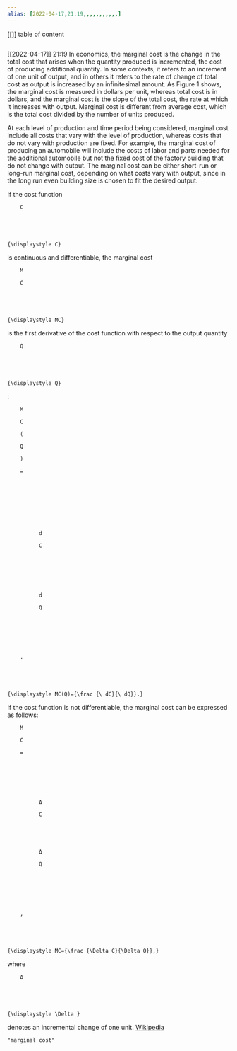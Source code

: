 ```yaml
---
alias: [2022-04-17,21:19,,,,,,,,,,,]
---
```

[[]]
table of content
```toc
```

[[2022-04-17]] 21:19
In economics,  the marginal cost is the change in the total cost that arises when the quantity produced is incremented, the cost of producing additional quantity. In some contexts, it refers to an increment of one unit of output, and in others it refers to the rate of change of total cost as output is increased by an infinitesimal amount. As Figure 1 shows, the marginal cost is measured in dollars per unit, whereas total cost is in dollars, and the marginal cost is the slope of the total cost, the rate at which it increases with output. Marginal cost is different from average cost, which is the total cost divided by the number of units produced. 

At each level of production and time period being considered, marginal cost include all costs that vary with the level of production, whereas costs that do not vary with production are fixed. For example, the marginal cost of producing an automobile will include the costs of labor and parts needed for the additional automobile but not the fixed cost of the factory building that do not change with output. The marginal cost can be either short-run or long-run marginal cost, depending on what costs vary with output, since in the long run even building size is chosen to fit the desired output. 

If the cost function 

  

    

      

        C

      

    

    {\displaystyle C}

   is continuous and differentiable, the marginal cost 

  

    

      

        M

        C

      

    

    {\displaystyle MC}

   is the first derivative of the cost function with respect to the output quantity 

  

    

      

        Q

      

    

    {\displaystyle Q}

  :



  

    

      

        M

        C

        (

        Q

        )

        =

        

          

            

               

              d

              C

            

            

               

              d

              Q

            

          

        

        .

      

    

    {\displaystyle MC(Q)={\frac {\ dC}{\ dQ}}.}

  If the cost function is not differentiable, the marginal cost can be expressed as follows:



  

    

      

        M

        C

        =

        

          

            

              Δ

              C

            

            

              Δ

              Q

            

          

        

        ,

      

    

    {\displaystyle MC={\frac {\Delta C}{\Delta Q}},}

  where 

  

    

      

        Δ

      

    

    {\displaystyle \Delta }

   denotes an incremental change of one unit.
[Wikipedia](https://en.wikipedia.org/wiki/Marginal%20cost)
```query
"marginal cost"
```
